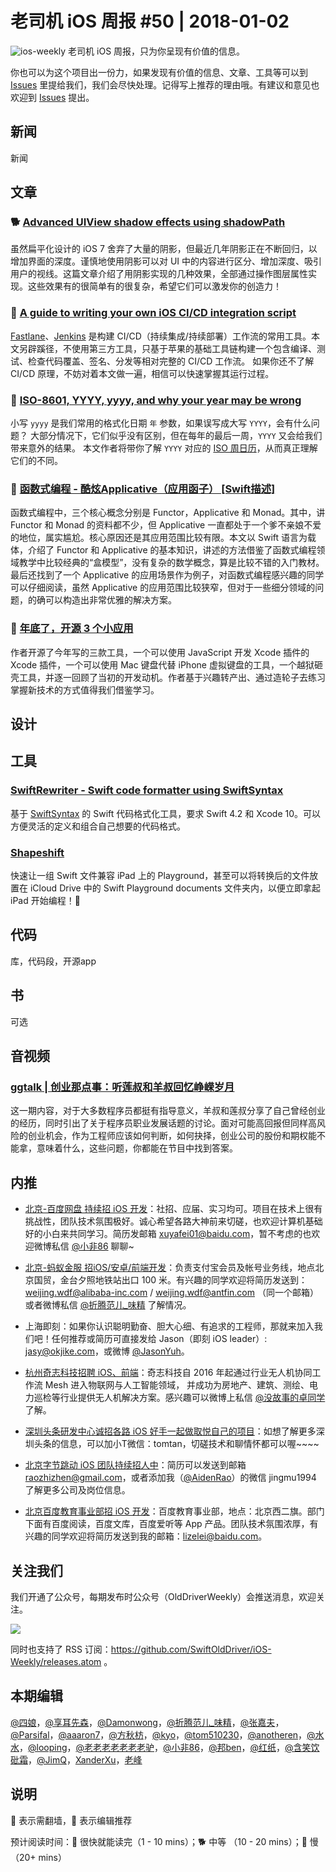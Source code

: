 # 老司机 iOS 周报 #50 | 2018-01-02

![ios-weekly](https://github.com/SwiftOldDriver/iOS-Weekly/blob/master/assets/ios-weekly.png?raw=true)
老司机 iOS 周报，只为你呈现有价值的信息。

你也可以为这个项目出一份力，如果发现有价值的信息、文章、工具等可以到 [Issues](https://github.com/SwiftOldDriver/iOS-Weekly/issues) 里提给我们，我们会尽快处理。记得写上推荐的理由哦。有建议和意见也欢迎到 [Issues](https://github.com/SwiftOldDriver/iOS-Weekly/issues) 提出。

## 新闻

新闻


## 文章

### 🐕 [Advanced UIView shadow effects using shadowPath](https://www.hackingwithswift.com/articles/155/advanced-uiview-shadow-effects-using-shadowpath)

虽然扁平化设计的 iOS 7 舍弃了大量的阴影，但最近几年阴影正在不断回归，以增加界面的深度。谨慎地使用阴影可以对 UI 中的内容进行区分、增加深度、吸引用户的视线。这篇文章介绍了用阴影实现的几种效果，全部通过操作图层属性实现。这些效果有的很简单有的很复杂，希望它们可以激发你的创造力！

### 🐎 [A guide to writing your own iOS CI/CD integration script](https://medium.com/appssemble/a-guide-to-writing-your-own-ios-ci-cd-integration-script-186be1b99575)

[Fastlane](https://docs.fastlane.tools/)、[Jenkins](https://jenkins.io/) 是构建 CI/CD（持续集成/持续部署）工作流的常用工具。本文另辟蹊径，不使用第三方工具，只基于苹果的基础工具链构建一个包含编译、测试、检查代码覆盖、签名、分发等相对完整的 CI/CD 工作流。
如果你还不了解 CI/CD 原理，不妨对着本文做一遍，相信可以快速掌握其运行过程。

### 🐎 [ISO-8601, YYYY, yyyy, and why your year may be wrong](https://ericasadun.com/2018/12/25/iso-8601-yyyy-yyyy-and-why-your-year-may-be-wrong/)
小写 `yyyy` 是我们常用的格式化日期 `年` 参数，如果误写成大写 `YYYY`，会有什么问题？
大部分情况下，它们似乎没有区别，但在每年的最后一周，`YYYY` 又会给我们带来意外的结果。
本文作者将带你了解 `YYYY` 对应的 [ISO 周日历](https://zh.wikipedia.org/wiki/ISO週日曆)，从而真正理解它们的不同。

### 🐎 [函数式编程 - 酷炫Applicative（应用函子） [Swift描述]](https://juejin.im/post/5c1d3bae5188252a9412e71b)
函数式编程中，三个核心概念分别是 Functor，Applicative 和 Monad。其中，讲 Functor 和 Monad 的资料都不少，但 Applicative 一直都处于一个爹不亲娘不爱的地位，属实尴尬。核心原因还是其应用范围比较有限。本文以 Swift 语言为载体，介绍了 Functor 和 Applicative 的基本知识，讲述的方法借鉴了函数式编程领域教学中比较经典的“盒模型”，没有复杂的数学概念，算是比较不错的入门教材。最后还找到了一个 Applicative 的应用场景作为例子，对函数式编程感兴趣的同学可以仔细阅读，虽然 Applicative 的应用范围比较狭窄，但对于一些细分领域的问题，的确可以构造出非常优雅的解决方案。

### 🐎 [年底了，开源 3 个小应用](https://mp.weixin.qq.com/s/KgYSNETuwQwm17u78SR4Ag)
作者开源了今年写的三款工具，一个可以使用 JavaScript 开发 Xcode 插件的 Xcode 插件，一个可以使用 Mac 键盘代替 iPhone 虚拟键盘的工具，一个越狱砸壳工具，并逐一回顾了当初的开发动机。作者基于兴趣转产出、通过造轮子去练习掌握新技术的方式值得我们借鉴学习。

## 设计

## 工具

### [SwiftRewriter - Swift code formatter using SwiftSyntax](https://github.com/inamiy/SwiftRewriter)

基于 [SwiftSyntax](https://github.com/apple/swift-syntax) 的 Swift 代码格式化工具，要求 Swift 4.2 和 Xcode 10。可以方便灵活的定义和组合自己想要的代码格式。

### [Shapeshift](https://github.com/JohnSundell/Shapeshift)

快速让一组 Swift 文件兼容 iPad 上的 Playground，甚至可以将转换后的文件放置在 iCloud Drive 中的 Swift Playground documents 文件夹内，以便立即拿起 iPad 开始编程！🚀

## 代码

库，代码段，开源app

## 书

可选

## 音视频

### [ggtalk | 创业那点事：听莲叔和羊叔回忆峥嵘岁月](https://talk.swift.gg/9)

这一期内容，对于大多数程序员都挺有指导意义，羊叔和莲叔分享了自己曾经创业的经历，同时引出了关于程序员职业发展话题的讨论。面对可能高回报但同样高风险的创业机会，作为工程师应该如何判断，如何抉择，创业公司的股份和期权能不能拿，意味着什么，这些问题，你都能在节目中找到答案。

## 内推

- [北京-百度网盘 持续招 iOS 开发](https://talent.baidu.com/external/baidu/index.html#/jobDetail/2/102507)：社招、应届、实习均可。项目在技术上很有挑战性，团队技术氛围极好。诚心希望各路大神前来切磋，也欢迎计算机基础好的小白来共同学习。简历发邮箱 xuyafei01@baidu.com，暂不考虑的也欢迎微博私信 [@小非86](https://weibo.com/xuyafei86) 聊聊~

- [北京-蚂蚁金服 招iOS/安卓/前端开发](https://job.alibaba.com/zhaopin/position_detail.htm?trace=qrcode_share&positionCode=GP031268&from=timeline&isappinstalled=0)：负责支付宝会员及帐号业务线，地点北京国贸，金台夕照地铁站出口 100 米。有兴趣的同学欢迎将简历发送到：weijing.wdf@alibaba-inc.com / weijing.wdf@antfin.com （同一个邮箱）或者微博私信 [@折腾范儿_味精](https://weibo.com/agvicking) 了解情况。

- 上海即刻：如果你认识聪明勤奋、胆大心细、有追求的工程师，那就来加入我们吧！任何推荐或简历可直接发给 Jason（即刻 iOS leader）: jasy@okjike.com，或微博 [@JasonYuh](https://weibo.com/jasonyuh)。

- [杭州奇志科技招聘 iOS、前端](https://www.lagou.com/gongsi/34872.html)：奇志科技自 2016 年起通过行业无人机协同工作流 Mesh 进入物联网与人工智能领域， 并成功为房地产、建筑、测绘、电力巡检等行业提供无人机解决方案。感兴趣可以微博上私信 [@没故事的卓同学](https://weibo.com/u/1926303682) 了解。

- [深圳头条研发中心诚招各路 iOS 好手一起做取悦自己的项目](https://job.toutiao.com/2018/spring_referral/?token=alPR8WCv8nnnc5QqtsyKjw%3D%3D&key=MTY1MDMsMTg0MTQsMjA1MjAsMTk1NjEsMTU2ODksMTc0ODk%3D)：如想了解更多深圳头条的信息，可以加小T微信：tomtan，切磋技术和聊情怀都可以喔~~~~

- [北京字节跳动 iOS 团队持续招人中](https://job.toutiao.com/society)：简历可以发送到邮箱 raozhizhen@gmail.com，或者添加我（[@AidenRao](https://weibo.com/AidenRao)）的微信 jingmu1994 了解更多公司及岗位信息。

- [北京百度教育事业部招 iOS 开发](https://www.baidu.com/s?wd=百度)：百度教育事业部，地点：北京西二旗。部门下面有百度阅读，百度文库，百度爱听等 App 产品。团队技术氛围浓厚，有兴趣的同学欢迎将简历发送到我的邮箱：lizelei@baidu.com。

## 关注我们

我们开通了公众号，每期发布时公众号（OldDriverWeekly）会推送消息，欢迎关注。

![](https://github.com/SwiftOldDriver/iOS-Weekly/blob/master/assets/qrcode_for_wechat.jpg?raw=true)

同时也支持了 RSS 订阅：https://github.com/SwiftOldDriver/iOS-Weekly/releases.atom 。

## 本期编辑

[@四娘](https://kemchenj.github.io)，[@享耳先森](https://github.com/iblacksun)，[@Damonwong](https://weibo.com/damonone)，[@折腾范儿_味精](http://weibo.com/agvicking)，[@张嘉夫](https://weibo.com/2949394297)，[@Parsifal](https://weibo.com/parsifalchang)，[@aaaron7](https://weibo.com/aaaron7)，[@方秋枋](https://weibo.com/100mango)，[@kyo](https://github.com/KyoLi)，[@tom510230](https://xiaozhuanlan.com/u/6682065345)，[@anotheren](https://anotheren.com)，[@水水](https://www.xuyanlan.com)，[@looping](https://github.com/looping)，[@老老老老老老老驴](https://weibo.com/u/6090610445)，[@小非86](https://weibo.com/xuyafei86)，[@邦ben](http://weibo.com/linwenbang)，[@红纸](https://github.com/nianran)，[@含笑饮砒霜](http://chinafish.news)，[@JimQ](https://github.com/waz0820)，[XanderXu](https://github.com/XanderXu)，[老峰](https://github.com/GesanTung)

## 说明

🚧 表示需翻墙，🌟 表示编辑推荐

预计阅读时间：🐎 很快就能读完（1 - 10 mins）；🐕 中等 （10 - 20 mins）；🐢 慢（20+ mins）
